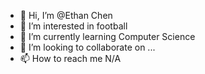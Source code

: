 - 👋 Hi, I’m @Ethan Chen
- 👀 I’m interested in football
- 🌱 I’m currently learning Computer Science
- 💞️ I’m looking to collaborate on ...
- 📫 How to reach me N/A

<!---
Ethanchenx/Ethanchenx is a ✨ special ✨ repository because its `README.md` (this file) appears on your GitHub profile.
You can click the Preview link to take a look at your changes.
--->
